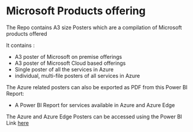 # Microsoft Products offering
The Repo contains A3 size Posters which are a compilation of Microsoft products offered

It contains :
- A3 poster of Microsoft on premise offerings
- A3 poster of Microsoft Cloud based offerings
- Single poster of all the services in Azure
- individual, multi-file posters of all services in Azure

The Azure related posters can also be exported as PDF from this Power BI Report:
- A Power BI Report for services available in Azure and Azure Edge

The Azure and Azure Edge Posters can be accessed using the Power BI Link [here](https://msit.powerbi.com/view?r=eyJrIjoiMGRlZmQ1N2UtM2U0Ny00YjQwLTg0NjAtMzgzMTAzNWFhZWQwIiwidCI6IjcyZjk4OGJmLTg2ZjEtNDFhZi05MWFiLTJkN2NkMDExZGI0NyIsImMiOjV9)
